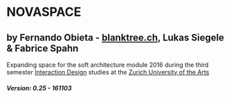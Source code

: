 # NOVASPACE
## by Fernando Obieta - [blanktree.ch](https://blanktree.ch), Lukas Siegele & Fabrice Spahn
Expanding space for the soft architecture module 2016 during the third semester [Interaction Design](http://iad.zhdk.ch/) studies at the [Zurich University of the Arts](https://www.zhdk.ch/)

##### Version: 0.25 - 161103

